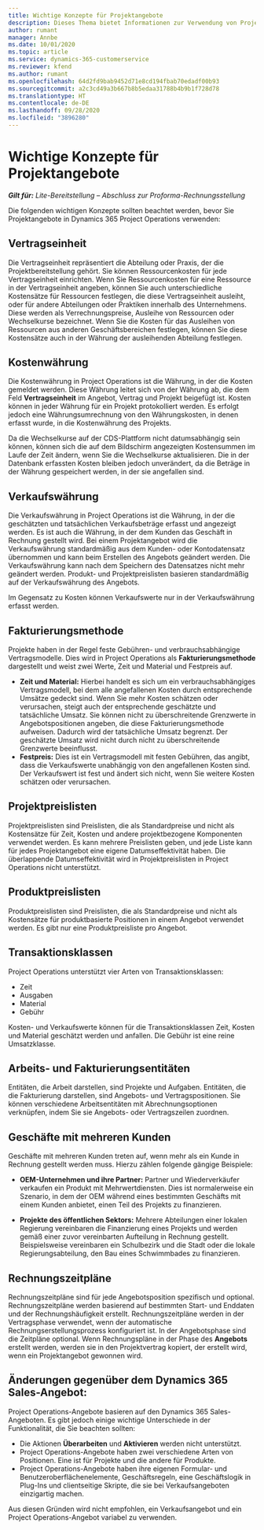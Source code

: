 ```yaml
---
title: Wichtige Konzepte für Projektangebote
description: Dieses Thema bietet Informationen zur Verwendung von Projektangeboten in Project Operations.
author: rumant
manager: Annbe
ms.date: 10/01/2020
ms.topic: article
ms.service: dynamics-365-customerservice
ms.reviewer: kfend
ms.author: rumant
ms.openlocfilehash: 64d2fd9bab9452d71e8cd194fbab70edadf00b93
ms.sourcegitcommit: a2c3cd49a3b667b8b5edaa31788b4b9b1f728d78
ms.translationtype: HT
ms.contentlocale: de-DE
ms.lasthandoff: 09/28/2020
ms.locfileid: "3896280"
---
```

# <a name="project-quote-key-concepts"></a>Wichtige Konzepte für Projektangebote

_**Gilt für:** Lite-Bereitstellung – Abschluss zur Proforma-Rechnungsstellung_


Die folgenden wichtigen Konzepte sollten beachtet werden, bevor Sie Projektangebote in Dynamics 365 Project Operations verwenden:

## <a name="contracting-unit"></a>Vertragseinheit

Die Vertragseinheit repräsentiert die Abteilung oder Praxis, der die Projektbereitstellung gehört. Sie können Ressourcenkosten für jede Vertragseinheit einrichten. Wenn Sie Ressourcenkosten für eine Ressource in der Vertragseinheit angeben, können Sie auch unterschiedliche Kostensätze für Ressourcen festlegen, die diese Vertragseinheit ausleiht, oder für andere Abteilungen oder Praktiken innerhalb des Unternehmens. Diese werden als Verrechnungspreise, Ausleihe von Ressourcen oder Wechselkurse bezeichnet. Wenn Sie die Kosten für das Ausleihen von Ressourcen aus anderen Geschäftsbereichen festlegen, können Sie diese Kostensätze auch in der Währung der ausleihenden Abteilung festlegen.

## <a name="cost-currency"></a>Kostenwährung

Die Kostenwährung in Project Operations ist die Währung, in der die Kosten gemeldet werden. Diese Währung leitet sich von der Währung ab, die dem Feld **Vertragseinheit** im Angebot, Vertrag und Projekt beigefügt ist. Kosten können in jeder Währung für ein Projekt protokolliert werden. Es erfolgt jedoch eine Währungsumrechnung von den Währungskosten, in denen erfasst wurde, in die Kostenwährung des Projekts.

Da die Wechselkurse auf der CDS-Plattform nicht datumsabhängig sein können, können sich die auf dem Bildschirm angezeigten Kostensummen im Laufe der Zeit ändern, wenn Sie die Wechselkurse aktualisieren. Die in der Datenbank erfassten Kosten bleiben jedoch unverändert, da die Beträge in der Währung gespeichert werden, in der sie angefallen sind.

## <a name="sales-currency"></a>Verkaufswährung

Die Verkaufswährung in Project Operations ist die Währung, in der die geschätzten und tatsächlichen Verkaufsbeträge erfasst und angezeigt werden. Es ist auch die Währung, in der dem Kunden das Geschäft in Rechnung gestellt wird. Bei einem Projektangebot wird die Verkaufswährung standardmäßig aus dem Kunden- oder Kontodatensatz übernommen und kann beim Erstellen des Angebots geändert werden. Die Verkaufswährung kann nach dem Speichern des Datensatzes nicht mehr geändert werden. Produkt- und Projektpreislisten basieren standardmäßig auf der Verkaufswährung des Angebots.

Im Gegensatz zu Kosten können Verkaufswerte nur in der Verkaufswährung erfasst werden.

## <a name="billing-method"></a>Fakturierungsmethode

Projekte haben in der Regel feste Gebühren- und verbrauchsabhängige Vertragsmodelle. Dies wird in Project Operations als **Fakturierungsmethode** dargestellt und weist zwei Werte, Zeit und Material und Festpreis auf.

- **Zeit und Material:** Hierbei handelt es sich um ein verbrauchsabhängiges Vertragsmodell, bei dem alle angefallenen Kosten durch entsprechende Umsätze gedeckt sind. Wenn Sie mehr Kosten schätzen oder verursachen, steigt auch der entsprechende geschätzte und tatsächliche Umsatz. Sie können nicht zu überschreitende Grenzwerte in Angebotspositionen angeben, die diese Fakturierungsmethode aufweisen. Dadurch wird der tatsächliche Umsatz begrenzt. Der geschätzte Umsatz wird nicht durch nicht zu überschreitende Grenzwerte beeinflusst.
- **Festpreis:** Dies ist ein Vertragsmodell mit festen Gebühren, das angibt, dass die Verkaufswerte unabhängig von den angefallenen Kosten sind. Der Verkaufswert ist fest und ändert sich nicht, wenn Sie weitere Kosten schätzen oder verursachen.

## <a name="project-price-lists"></a>Projektpreislisten

Projektpreislisten sind Preislisten, die als Standardpreise und nicht als Kostensätze für Zeit, Kosten und andere projektbezogene Komponenten verwendet werden. Es kann mehrere Preislisten geben, und jede Liste kann für jedes Projektangebot eine eigene Datumseffektivität haben. Die überlappende Datumseffektivität wird in Projektpreislisten in Project Operations nicht unterstützt.

## <a name="product-price-lists"></a>Produktpreislisten

Produktpreislisten sind Preislisten, die als Standardpreise und nicht als Kostensätze für produktbasierte Positionen in einem Angebot verwendet werden. Es gibt nur eine Produktpreisliste pro Angebot.

## <a name="transaction-classes"></a>Transaktionsklassen

Project Operations unterstützt vier Arten von Transaktionsklassen:

- Zeit
- Ausgaben
- Material
- Gebühr

Kosten- und Verkaufswerte können für die Transaktionsklassen Zeit, Kosten und Material geschätzt werden und anfallen. Die Gebühr ist eine reine Umsatzklasse.

## <a name="work-entities-and-billing-entities"></a>Arbeits- und Fakturierungsentitäten

Entitäten, die Arbeit darstellen, sind Projekte und Aufgaben. Entitäten, die die Fakturierung darstellen, sind Angebots- und Vertragspositionen. Sie können verschiedene Arbeitsentitäten mit Abrechnungsoptionen verknüpfen, indem Sie sie Angebots- oder Vertragszeilen zuordnen.

## <a name="multi-customer-deals"></a>Geschäfte mit mehreren Kunden

Geschäfte mit mehreren Kunden treten auf, wenn mehr als ein Kunde in Rechnung gestellt werden muss. Hierzu zählen folgende gängige Beispiele:

- **OEM-Unternehmen und ihre Partner:** Partner und Wiederverkäufer verkaufen ein Produkt mit Mehrwertdiensten. Dies ist normalerweise ein Szenario, in dem der OEM während eines bestimmten Geschäfts mit einem Kunden anbietet, einen Teil des Projekts zu finanzieren. 

- **Projekte des öffentlichen Sektors:** Mehrere Abteilungen einer lokalen Regierung vereinbaren die Finanzierung eines Projekts und werden gemäß einer zuvor vereinbarten Aufteilung in Rechnung gestellt. Beispielsweise vereinbaren ein Schulbezirk und die Stadt oder die lokale Regierungsabteilung, den Bau eines Schwimmbades zu finanzieren.

## <a name="invoice-schedules"></a>Rechnungszeitpläne

Rechnungszeitpläne sind für jede Angebotsposition spezifisch und optional. Rechnungszeitpläne werden basierend auf bestimmten Start- und Enddaten und der Rechnungshäufigkeit erstellt. Rechnungszeitpläne werden in der Vertragsphase verwendet, wenn der automatische Rechnungserstellungsprozess konfiguriert ist. In der Angebotsphase sind die Zeitpläne optional. Wenn Rechnungspläne in der Phase des **Angebots** erstellt werden, werden sie in den Projektvertrag kopiert, der erstellt wird, wenn ein Projektangebot gewonnen wird.

## <a name="changes-from-dynamics-365-sales-quote"></a>Änderungen gegenüber dem Dynamics 365 Sales-Angebot:

Project Operations-Angebote basieren auf den Dynamics 365 Sales-Angeboten. Es gibt jedoch einige wichtige Unterschiede in der Funktionalität, die Sie beachten sollten:

- Die Aktionen **Überarbeiten** und **Aktivieren** werden nicht unterstützt.
- Project Operations-Angebote haben zwei verschiedene Arten von Positionen. Eine ist für Projekte und die andere für Produkte.
- Project Operations-Angebote haben ihre eigenen Formular- und Benutzeroberflächenelemente, Geschäftsregeln, eine Geschäftslogik in Plug-Ins und clientseitige Skripte, die sie bei Verkaufsangeboten einzigartig machen.

Aus diesen Gründen wird nicht empfohlen, ein Verkaufsangebot und ein Project Operations-Angebot variabel zu verwenden.
